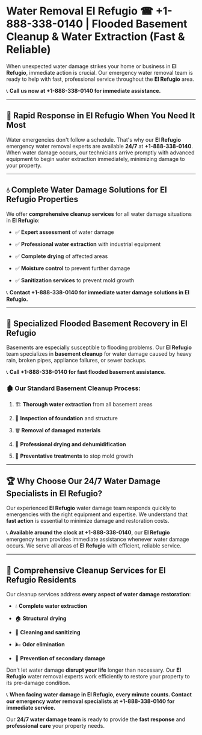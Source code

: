 # Water Removal El Refugio ☎ +1-888-338-0140 | Flooded Basement Cleanup & Water Extraction (Fast & Reliable)

When unexpected water damage strikes your home or business in **El Refugio**, immediate action is crucial. Our emergency water removal team is ready to help with fast, professional service throughout the **El Refugio** area. 

📞 **Call us now at +1-888-338-0140 for immediate assistance.**
---
## 🚀 Rapid Response in El Refugio When You Need It Most
Water emergencies don't follow a schedule. That's why our **El Refugio** emergency water removal experts are available **24/7** at **+1-888-338-0140**. When water damage occurs, our technicians arrive promptly with advanced equipment to begin water extraction immediately, minimizing damage to your property.
---
## 💧 Complete Water Damage Solutions for El Refugio Properties
We offer **comprehensive cleanup services** for all water damage situations in **El Refugio**:
- ✅ **Expert assessment** of water damage  
- ✅ **Professional water extraction** with industrial equipment  
- ✅ **Complete drying** of affected areas  
- ✅ **Moisture control** to prevent further damage  
- ✅ **Sanitization services** to prevent mold growth  
📞 **Contact +1-888-338-0140 for immediate water damage solutions in El Refugio.**
---
## 🌊 Specialized Flooded Basement Recovery in El Refugio
Basements are especially susceptible to flooding problems. Our **El Refugio** team specializes in **basement cleanup** for water damage caused by heavy rain, broken pipes, appliance failures, or sewer backups. 
📞 **Call +1-888-338-0140 for fast flooded basement assistance.**
### 🏚️ Our Standard Basement Cleanup Process:
1. 🏗️ **Thorough water extraction** from all basement areas  
2. 🔎 **Inspection of foundation** and structure  
3. 🗑️ **Removal of damaged materials**  
4. 💨 **Professional drying and dehumidification**  
5. 🚫 **Preventative treatments** to stop mold growth  
---
## 🏆 Why Choose Our 24/7 Water Damage Specialists in El Refugio?
Our experienced **El Refugio** water damage team responds quickly to emergencies with the right equipment and expertise. We understand that **fast action** is essential to minimize damage and restoration costs.
📞 **Available around the clock at +1-888-338-0140**, our **El Refugio** emergency team provides immediate assistance whenever water damage occurs. We serve all areas of **El Refugio** with efficient, reliable service.
---
## 🧹 Comprehensive Cleanup Services for El Refugio Residents
Our cleanup services address **every aspect of water damage restoration**:
- 💧 **Complete water extraction**  
- 🏠 **Structural drying**  
- 🧼 **Cleaning and sanitizing**  
- 🌬️ **Odor elimination**  
- 🚫 **Prevention of secondary damage**  
Don't let water damage **disrupt your life** longer than necessary. Our **El Refugio** water removal experts work efficiently to restore your property to its pre-damage condition.
📞 **When facing water damage in El Refugio, every minute counts. Contact our emergency water removal specialists at +1-888-338-0140 for immediate service.**
Our **24/7 water damage team** is ready to provide the **fast response** and **professional care** your property needs.
